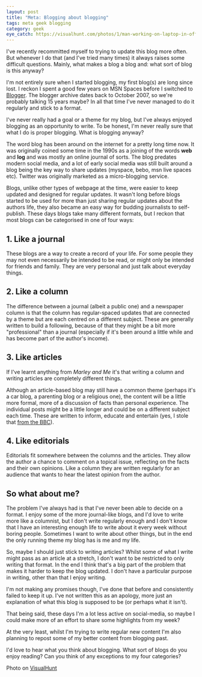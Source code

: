 ```yaml
---
layout: post
title: "Meta: Blogging about blogging"
tags: meta geek blogging
category: geek
eye_catch: https://visualhunt.com/photos/1/man-working-on-laptop-in-office.jpg
---
```


I've recently recommitted myself to trying to update this blog more often. But whenever I do that (and I've tried many times) it always raises some difficult questions. Mainly, what makes a blog a blog and: what sort of blog is this anyway?

I'm not entirely sure when I started blogging, my first blog(s) are long since lost. I reckon I spent a good few years on MSN Spaces before I switched to [Blogger](https://daveonthespot.blogspot.co.uk/). The blogger archive dates back to October 2007, so we're probably talking 15 years maybe? In all that time I've never managed to do it regularly and stick to a format.

I've never really had a goal or a theme for my blog, but I've always enjoyed blogging as an opportunity to write. To be honest, I'm never really sure that what I do is proper blogging. What is blogging anyway?

<!--more-->

The word blog has been around on the internet for a pretty long time now. It was originally coined some time in the 1990s as a joining of the words **web** and **log** and was mostly an online journal of sorts. The blog predates modern social media, and a lot of early social media was still built around a blog being the key way to share updates (myspace, bebo, msn live spaces etc). Twitter was originally marketed as a micro-blogging service.

Blogs, unlike other types of webpage at the time, were easier to keep updated and designed for regular updates. It wasn't long before blogs started to be used for more than just sharing regular updates about the authors life, they also became an easy way for budding journalists to self-publish. These days blogs take many different formats, but I reckon that most blogs can be categorised in one of four ways:

## 1. Like a journal

These blogs are a way to create a record of your life. For some people they may not even necessarily be intended to be read, or might only be intended for friends and family. They are very personal and just talk about everyday things.

## 2. Like a column

The difference between a journal (albeit a public one) and a newspaper column is that the column has regular-spaced updates that are connected by a theme but are each centred on a different subject. These are generally written to build a following, because of that they might be a bit more "professional" than a journal (especially if it's been around a little while and has become part of the author's income).

## 3. Like articles

If I've learnt anything from *Marley and Me* it's that writing a column and writing articles are completely different things.

Although an article-based blog may still have a common theme (perhaps it's a car blog, a parenting blog or a religious one), the content will be a little more formal, more of a discussion of facts than personal experience. The individual posts might be a little longer and could be on a different subject each time. These are written to inform, educate and entertain (yes, I stole that [from the BBC](http://www.bbc.co.uk/corporate2/insidethebbc/whoweare/publicpurposes)).

## 4. Like editorials

Editorials fit somewhere between the columns and the articles. They allow the author a chance to comment on a topical issue, reflecting on the facts and their own opinions. Like a column they are written regularly for an audience that wants to hear the latest opinion from the author.

## So what about me?

The problem I've always had is that I've never been able to decide on a format. I enjoy some of the more journal-like blogs, and I'd love to write more like a columnist, but I don't write regularly enough and I don't know that I have an interesting enough life to write about it every week without boring people. Sometimes I want to write about other things, but in the end the only running theme my blog has is me and my life.

So, maybe I should just stick to writing articles? Whilst some of what I write might pass as an article at a stretch, I don't want to be restricted to only writing that format. In the end I think that's a big part of the problem that makes it harder to keep the blog updated. I don't have a particular purpose in writing, other than that I enjoy writing.

I'm not making any promises though, I've done that before and consistently failed to keep it up. I've not written this as an apology, more just an explanation of what this blog is supposed to be (or perhaps what it isn't).

That being said, these days I'm a lot less active on social-media, so maybe I could make more of an effort to share some highlights from my week?

At the very least, whilst I'm trying to write regular new content I'm also planning to repost some of my better content from blogging past.

I'd love to hear what you think about blogging. What sort of blogs do you enjoy reading? Can you think of any exceptions to my four categories?

Photo on [VisualHunt](https://visualhunt.com/re/b73277)